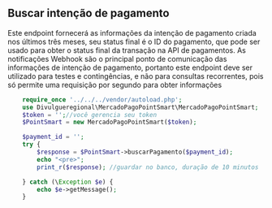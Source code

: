 ## Buscar intenção de pagamento

Este endpoint fornecerá as informações da intenção de pagamento criada nos últimos três meses, seu status final é o ID do pagamento, que pode ser usado para obter o status final da transação na API de pagamentos. As notificações Webhook são o principal ponto de comunicação das informações de intenção de pagamento, portanto este endpoint deve ser utilizado para testes e contingências, e não para consultas recorrentes, pois só permite uma requisição por segundo para obter informações

```php
    require_once '../../../vendor/autoload.php';
    use Divulgueregional\MercadoPagoPointSmart\MercadoPagoPointSmart;
    $token = '';//você gerencia seu token
    $PointSmart = new MercadoPagoPointSmart($token);

    $payment_id = '';
    try {
        $response = $PointSmart->buscarPagamento($payment_id);
        echo "<pre>";
        print_r($response); //guardar no banco, duração de 10 minutos

    } catch (\Exception $e) {
        echo $e->getMessage();
    }
```
